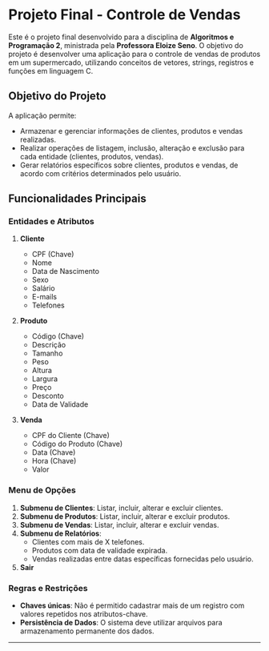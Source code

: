 # Projeto Final - Controle de Vendas

Este é o projeto final desenvolvido para a disciplina de **Algoritmos e Programação 2**, ministrada pela **Professora Eloize Seno**. O objetivo do projeto é desenvolver uma aplicação para o controle de vendas de produtos em um supermercado, utilizando conceitos de vetores, strings, registros e funções em linguagem C.

## Objetivo do Projeto

A aplicação permite:

- Armazenar e gerenciar informações de clientes, produtos e vendas realizadas.
- Realizar operações de listagem, inclusão, alteração e exclusão para cada entidade (clientes, produtos, vendas).
- Gerar relatórios específicos sobre clientes, produtos e vendas, de acordo com critérios determinados pelo usuário.

## Funcionalidades Principais

### Entidades e Atributos

1. **Cliente**
   - CPF (Chave)
   - Nome
   - Data de Nascimento
   - Sexo
   - Salário
   - E-mails
   - Telefones

2. **Produto**
   - Código (Chave)
   - Descrição
   - Tamanho
   - Peso
   - Altura
   - Largura
   - Preço
   - Desconto
   - Data de Validade

3. **Venda**
   - CPF do Cliente (Chave)
   - Código do Produto (Chave)
   - Data (Chave)
   - Hora (Chave)
   - Valor

### Menu de Opções

1. **Submenu de Clientes**: Listar, incluir, alterar e excluir clientes.
2. **Submenu de Produtos**: Listar, incluir, alterar e excluir produtos.
3. **Submenu de Vendas**: Listar, incluir, alterar e excluir vendas.
4. **Submenu de Relatórios**:
   - Clientes com mais de X telefones.
   - Produtos com data de validade expirada.
   - Vendas realizadas entre datas específicas fornecidas pelo usuário.
5. **Sair**

### Regras e Restrições

- **Chaves únicas**: Não é permitido cadastrar mais de um registro com valores repetidos nos atributos-chave.
- **Persistência de Dados**: O sistema deve utilizar arquivos para armazenamento permanente dos dados.

---
